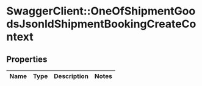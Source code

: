 # SwaggerClient::OneOfShipmentGoodsJsonldShipmentBookingCreateContext

## Properties
Name | Type | Description | Notes
------------ | ------------- | ------------- | -------------


